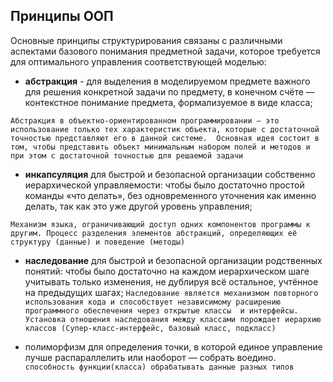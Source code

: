 ## Принципы ООП

Основные принципы структурирования связаны с различными аспектами базового понимания предметной задачи, которое требуется для оптимального управления соответствующей моделью:


* __абстракция__ - для выделения в моделируемом предмете важного для решения конкретной задачи по предмету, в конечном счёте — контекстное понимание предмета, формализуемое в виде класса;

`Абстракция в объектно-ориентированном программировании — это использование только тех характеристик объекта, которые с достаточной точностью представляют его в данной системе. 
Основная идея состоит в том, чтобы представить объект минимальным набором полей и методов и при этом с достаточной точностью для решаемой задачи
`

* __инкапсуляция__ для быстрой и безопасной организации собственно иерархической управляемости: чтобы было достаточно простой команды «что делать», без одновременного уточнения как именно делать, так как это уже другой уровень управления;

`
Механизм языка, ограничивающий доступ одних компонентов программы к другим. Процесс разделения элементов абстракций, определяющих её структуру (данные) и поведение (методы)
`

* __наследование__ для быстрой и безопасной организации родственных понятий: чтобы было достаточно на каждом иерархическом шаге учитывать только изменения, не дублируя всё остальное, учтённое на предыдущих шагах;
`
Наследование является механизмом повторного использования кода и способствует независимому расширению программного обеспечения через открытые классы  и интерфейсы. 
Установка отношения наследования между классами порождает иерархию классов (Супер-класс-интерфейс, базовый класс, подкласс)
`

* полиморфизм для определения точки, в которой единое управление лучше распараллелить или наоборот — собрать воедино.
`
способность функции(класса) обрабатывать данные разных типов
`